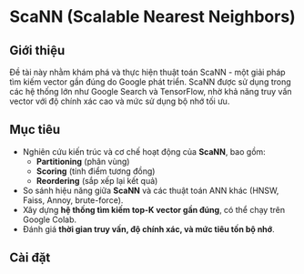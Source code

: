 # ScaNN (Scalable Nearest Neighbors)

## Giới thiệu
Đề tài này nhằm khám phá và thực hiện thuật toán ScaNN - một giải pháp tìm kiếm vector gần đúng do Google phát triển. ScaNN được sử dụng trong các hệ thống lớn như Google Search và TensorFlow, nhờ khả năng truy vấn vector với độ chính xác cao và mức sử dụng bộ nhớ tối ưu.

## Mục tiêu
- Nghiên cứu kiến trúc và cơ chế hoạt động của **ScaNN**, bao gồm:
  - **Partitioning** (phân vùng)
  - **Scoring** (tính điểm tương đồng)
  - **Reordering** (sắp xếp lại kết quả)
- So sánh hiệu năng giữa **ScaNN** và các thuật toán ANN khác (HNSW, Faiss, Annoy, brute-force).
- Xây dựng **hệ thống tìm kiếm top-K vector gần đúng**, có thể chạy trên Google Colab.
- Đánh giá **thời gian truy vấn, độ chính xác, và mức tiêu tốn bộ nhớ**.

## Cài đặt
